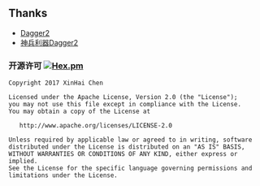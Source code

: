 ## Thanks
- [Dagger2](https://github.com/google/dagger)
- [神兵利器Dagger2](https://zhuanlan.zhihu.com/p/24454466)


### 开源许可 [![Hex.pm](https://img.shields.io/hexpm/l/plug.svg)](https://www.apache.org/licenses/LICENSE-2.0)
```
Copyright 2017 XinHai Chen

Licensed under the Apache License, Version 2.0 (the "License");
you may not use this file except in compliance with the License.
You may obtain a copy of the License at

   http://www.apache.org/licenses/LICENSE-2.0

Unless required by applicable law or agreed to in writing, software
distributed under the License is distributed on an "AS IS" BASIS,
WITHOUT WARRANTIES OR CONDITIONS OF ANY KIND, either express or implied.
See the License for the specific language governing permissions and
limitations under the License.
```